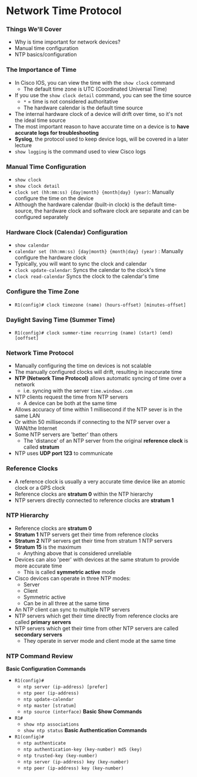 # Network Time Protocol
### Things We'll Cover
- Why is time important for network devices?
- Manual time configuration
- NTP basics/configuration
### The Importance of Time
- In Cisco IOS, you can view the time with the `show clock` command
	- The default time zone is UTC (Coordinated Universal Time)
- If you use the `show clock detail` command, you can see the time source
	- `*` = time is not considered authoritative
	- The hardware calendar is the default time source
- The internal hardware clock of a device will drift over time, so it's not the ideal time source
- The most important reason to have accurate time on a device is to **have accurate logs for troubleshooting**
- **Syslog**, the protocol used to keep device logs, will be covered in a later lecture
- `show logging` is the command used to view Cisco logs
### Manual Time Configuration
- `show clock`
- `show clock detail`
- `clock set (hh:mm:ss) {day|month} {month|day} (year)`: Manually configure the time on the device
- Although the hardware calendar (built-in clock) is the default time-source, the hardware clock and software clock are separate and can be configured separately
### Hardware Clock (Calendar) Configuration
- `show calendar`
- `calendar set (hh:mm:ss) {day|month} {month|day} (year)` : Manually configure the hardware clock
- Typically, you will want to sync the clock and calendar
- `clock update-calendar`: Syncs the calendar to the clock's time
- `clock read-calendar` Syncs the clock to the calendar's time
### Configure the Time Zone
- `R1(config)# clock timezone (name) (hours-offset) [minutes-offset]`
### Daylight Saving Time (Summer Time)
- `R1(config)# clock summer-time recurring (name) (start) (end) [ooffset]`
### Network Time Protocol
- Manually configuring the time on devices is not scalable
- The manually configured clocks will drift, resulting in inaccurate time
- **NTP (Network Time Protocol)** allows automatic syncing of time over a network
	- i.e. syncing with the server `time.windows.com`
- NTP clients request the time from NTP servers
	- A device can be both at the same time
- Allows accuracy of time within 1 millisecond if the NTP sever is in the same LAN
- Or within 50 milliseconds if connecting to the NTP server over a WAN/the Internet
- Some NTP servers are 'better' than others
	- The 'distance' of an NTP server from the original **reference clock** is called **stratum**
- NTP uses **UDP port 123** to communicate
### Reference Clocks
- A reference clock is usually a very accurate time device like an atomic clock or a GPS clock
- Reference clocks are **stratum 0** within the NTP hierarchy
- NTP servers directly connected to reference clocks are **stratum 1**
### NTP Hierarchy
- Reference clocks are **stratum 0**
- **Stratum 1** NTP servers get their time from reference clocks
- **Stratum 2** NTP servers get their time from stratum 1 NTP servers
- **Stratum 15** is the maximum
	- Anything above that is considered unreliable
- Devices can also 'peer' with devices at the same stratum to provide more accurate time
	- This is called **symmetric active** mode
- Cisco devices can operate in three NTP modes:
	- Server
	- Client
	- Symmetric active
	- Can be in all three at the same time
- An NTP client can sync to multiple NTP servers
- NTP servers which get their time directly from reference clocks are called **primary servers**
- NTP servers which get their time from other NTP servers are called **secondary servers**
	- They operate in server mode and client mode at the same time
### NTP Command Review
**Basic Configuration Commands**
- `R1(config)#`
	- `ntp server (ip-address) [prefer]`
	- `ntp peer (ip-address)`
	- `ntp update-calendar`
	- `ntp master [stratum]`
	- `ntp source (interface)`
**Basic Show Commands**
- `R1#`
	- `show ntp associations`
	- `show ntp status`
**Basic Authentication Commands**
- `R1(config)#`
	- `ntp authenticate`
	- `ntp authentication-key (key-number) md5 (key)`
	- `ntp trusted-key (key-number)`
	- `ntp server (ip-address) key (key-number)`
	- `ntp peer (ip-address) key (key-number)`

